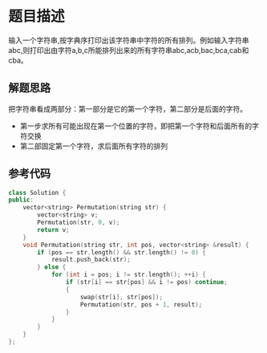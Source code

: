 # 题目描述

输入一个字符串,按字典序打印出该字符串中字符的所有排列。例如输入字符串abc,则打印出由字符a,b,c所能排列出来的所有字符串abc,acb,bac,bca,cab和cba。

## 解题思路

把字符串看成两部分：第一部分是它的第一个字符，第二部分是后面的字符。

- 第一步求所有可能出现在第一个位置的字符，即把第一个字符和后面所有的字符交换
- 第二部固定第一个字符，求后面所有字符的排列

## 参考代码

```cpp
class Solution {
public:
    vector<string> Permutation(string str) {
        vector<string> v;
        Permutation(str, 0, v);
        return v;
    }
    void Permutation(string str, int pos, vector<string> &result) {
        if (pos == str.length() && str.length() != 0) {
            result.push_back(str);
        } else {
            for (int i = pos; i != str.length(); ++i) {
                if (str[i] == str[pos] && i != pos) continue;
                {
                    swap(str[i], str[pos]);
                    Permutation(str, pos + 1, result);
                }
            }
        }
    }
};
```
